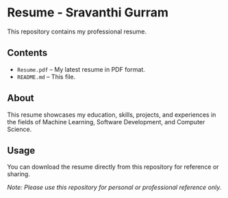 # Resume - Sravanthi Gurram

This repository contains my professional resume.

## Contents

- `Resume.pdf` – My latest resume in PDF format.
- `README.md` – This file.

## About

This resume showcases my education, skills, projects, and experiences in the fields of Machine Learning, Software Development, and Computer Science.

## Usage

You can download the resume directly from this repository for reference or sharing.  


*Note: Please use this repository for personal or professional reference only.*
